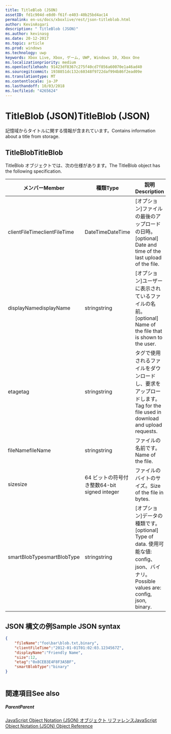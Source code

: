 ```yaml
---
title: TitleBlob (JSON)
assetID: fd1c904d-e8d0-f61f-e403-40b25bd4ac14
permalink: en-us/docs/xboxlive/rest/json-titleblob.html
author: KevinAsgari
description: " TitleBlob (JSON)"
ms.author: kevinasg
ms.date: 20-12-2017
ms.topic: article
ms.prod: windows
ms.technology: uwp
keywords: Xbox Live, Xbox, ゲーム, UWP, Windows 10, Xbox One
ms.localizationpriority: medium
ms.openlocfilehash: 91423df8367c275f40cd7f856a60070e1a46ad40
ms.sourcegitcommit: 1938851dc132c60348f9722daf994b86f2ead09e
ms.translationtype: MT
ms.contentlocale: ja-JP
ms.lasthandoff: 10/03/2018
ms.locfileid: "4265624"
---
```

# <a name="titleblob-json"></a><span data-ttu-id="855b7-104">TitleBlob (JSON)</span><span class="sxs-lookup"><span data-stu-id="855b7-104">TitleBlob (JSON)</span></span>
<span data-ttu-id="855b7-105">記憶域からタイトルに関する情報が含まれています。</span><span class="sxs-lookup"><span data-stu-id="855b7-105">Contains information about a title from storage.</span></span> 
<a id="ID4EP"></a>

 
## <a name="titleblob"></a><span data-ttu-id="855b7-106">TitleBlob</span><span class="sxs-lookup"><span data-stu-id="855b7-106">TitleBlob</span></span>
 
<span data-ttu-id="855b7-107">TitleBlob オブジェクトでは、次の仕様があります。</span><span class="sxs-lookup"><span data-stu-id="855b7-107">The TitleBlob object has the following specification.</span></span>
 
| <span data-ttu-id="855b7-108">メンバー</span><span class="sxs-lookup"><span data-stu-id="855b7-108">Member</span></span>| <span data-ttu-id="855b7-109">種類</span><span class="sxs-lookup"><span data-stu-id="855b7-109">Type</span></span>| <span data-ttu-id="855b7-110">説明</span><span class="sxs-lookup"><span data-stu-id="855b7-110">Description</span></span>| 
| --- | --- | --- | 
| <span data-ttu-id="855b7-111">clientFileTime</span><span class="sxs-lookup"><span data-stu-id="855b7-111">clientFileTime</span></span>| <span data-ttu-id="855b7-112">DateTime</span><span class="sxs-lookup"><span data-stu-id="855b7-112">DateTime</span></span>| <span data-ttu-id="855b7-113">[オプション]ファイルの最後のアップロードの日時。</span><span class="sxs-lookup"><span data-stu-id="855b7-113">[optional] Date and time of the last upload of the file.</span></span>| 
| <span data-ttu-id="855b7-114">displayName</span><span class="sxs-lookup"><span data-stu-id="855b7-114">displayName</span></span>| <span data-ttu-id="855b7-115">string</span><span class="sxs-lookup"><span data-stu-id="855b7-115">string</span></span>| <span data-ttu-id="855b7-116">[オプション]ユーザーに表示されているファイルの名前。</span><span class="sxs-lookup"><span data-stu-id="855b7-116">[optional] Name of the file that is shown to the user.</span></span>| 
| <span data-ttu-id="855b7-117">etag</span><span class="sxs-lookup"><span data-stu-id="855b7-117">etag</span></span>| <span data-ttu-id="855b7-118">string</span><span class="sxs-lookup"><span data-stu-id="855b7-118">string</span></span>| <span data-ttu-id="855b7-119">タグで使用されるファイルをダウンロードし、要求をアップロードします。</span><span class="sxs-lookup"><span data-stu-id="855b7-119">Tag for the file used in download and upload requests.</span></span>| 
| <span data-ttu-id="855b7-120">fileName</span><span class="sxs-lookup"><span data-stu-id="855b7-120">fileName</span></span>| <span data-ttu-id="855b7-121">string</span><span class="sxs-lookup"><span data-stu-id="855b7-121">string</span></span>| <span data-ttu-id="855b7-122">ファイルの名前です。</span><span class="sxs-lookup"><span data-stu-id="855b7-122">Name of the file.</span></span>| 
| <span data-ttu-id="855b7-123">size</span><span class="sxs-lookup"><span data-stu-id="855b7-123">size</span></span>| <span data-ttu-id="855b7-124">64 ビットの符号付き整数</span><span class="sxs-lookup"><span data-stu-id="855b7-124">64-bit signed integer</span></span>| <span data-ttu-id="855b7-125">ファイルのバイトのサイズ。</span><span class="sxs-lookup"><span data-stu-id="855b7-125">Size of the file in bytes.</span></span>| 
| <span data-ttu-id="855b7-126">smartBlobType</span><span class="sxs-lookup"><span data-stu-id="855b7-126">smartBlobType</span></span>| <span data-ttu-id="855b7-127">string</span><span class="sxs-lookup"><span data-stu-id="855b7-127">string</span></span>| <span data-ttu-id="855b7-128">[オプション]データの種類です。</span><span class="sxs-lookup"><span data-stu-id="855b7-128">[optional] Type of data.</span></span> <span data-ttu-id="855b7-129">使用可能な値: config、json、バイナリ。</span><span class="sxs-lookup"><span data-stu-id="855b7-129">Possible values are: config, json, binary.</span></span>| 
  
<a id="ID4E6C"></a>

 
## <a name="sample-json-syntax"></a><span data-ttu-id="855b7-130">JSON 構文の例</span><span class="sxs-lookup"><span data-stu-id="855b7-130">Sample JSON syntax</span></span>
 

```json
{
    "fileName":"foo\bar\blob.txt,binary",
    "clientFileTime":"2012-01-01T01:02:03.1234567Z",
    "displayName":"Friendly Name",
    "size":12,
    "etag":"0x8CEB3E4F8F3A5BF",
    "smartBlobType":"binary"
}
      
```

  
<a id="ID4EID"></a>

 
## <a name="see-also"></a><span data-ttu-id="855b7-131">関連項目</span><span class="sxs-lookup"><span data-stu-id="855b7-131">See also</span></span>
 
<a id="ID4EKD"></a>

 
##### <a name="parent"></a><span data-ttu-id="855b7-132">Parent</span><span class="sxs-lookup"><span data-stu-id="855b7-132">Parent</span></span> 

[<span data-ttu-id="855b7-133">JavaScript Object Notation (JSON) オブジェクト リファレンス</span><span class="sxs-lookup"><span data-stu-id="855b7-133">JavaScript Object Notation (JSON) Object Reference</span></span>](atoc-xboxlivews-reference-json.md)

   